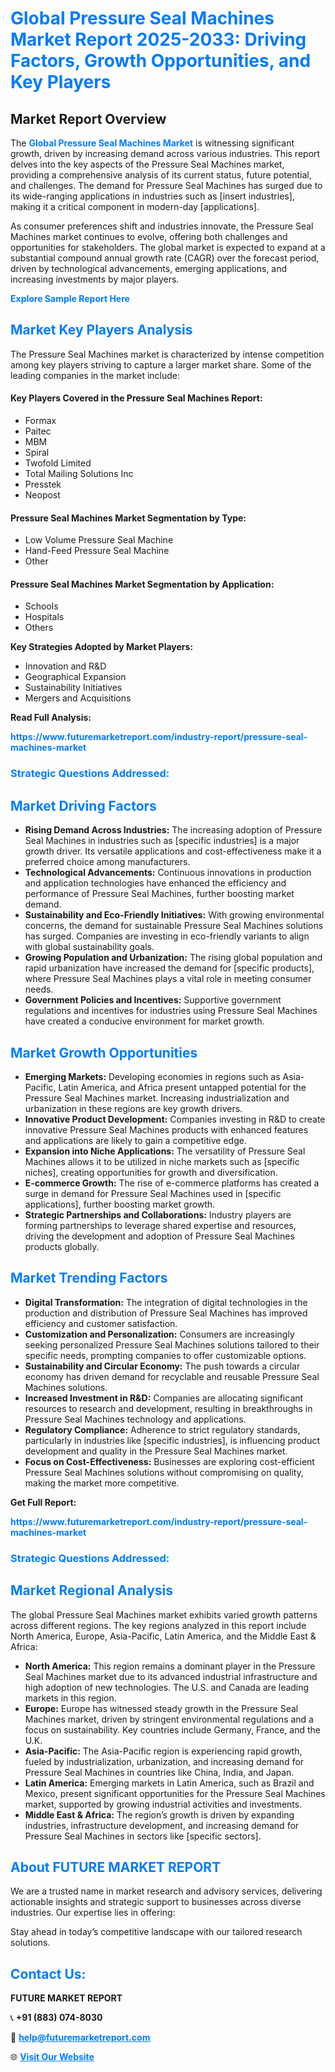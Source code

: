 <h1 style="color: #007BFF;">Global Pressure Seal Machines Market Report 2025-2033: Driving Factors, Growth Opportunities, and Key Players</h1>

<section id="overview">
<h2>Market Report Overview</h2>
<p>The <a href="https://www.futuremarketreport.com/industry-report/pressure-seal-machines-market" style="color: #007BFF; text-decoration: none;"><strong>Global Pressure Seal Machines Market</strong></a> is witnessing significant growth, driven by increasing demand across various industries. This report delves into the key aspects of the Pressure Seal Machines market, providing a comprehensive analysis of its current status, future potential, and challenges. The demand for Pressure Seal Machines has surged due to its wide-ranging applications in industries such as [insert industries], making it a critical component in modern-day [applications].</p>
<p>As consumer preferences shift and industries innovate, the Pressure Seal Machines market continues to evolve, offering both challenges and opportunities for stakeholders. The global market is expected to expand at a substantial compound annual growth rate (CAGR) over the forecast period, driven by technological advancements, emerging applications, and increasing investments by major players.</p>
</section>

<section id="overview">
<p><a href="https://www.futuremarketreport.com/request-sample/reportId=59670" style="color: #007BFF; text-decoration: none;"><strong>Explore Sample Report Here</strong></a></p>
</section>

<section id="key-players">
<h2 style="color: #007BFF;">Market Key Players Analysis</h2>
<p>The Pressure Seal Machines market is characterized by intense competition among key players striving to capture a larger market share. Some of the leading companies in the market include:</p>
<h4>Key Players Covered in the Pressure Seal Machines Report:</h4>
<ul><li>Formax</li><li>Paitec</li><li>MBM</li><li>Spiral</li><li>Twofold Limited</li><li>Total Mailing Solutions Inc</li><li>Presstek</li><li>Neopost</li></ul>
<h4>Pressure Seal Machines Market Segmentation by Type:</h4>
<ul><li>Low Volume Pressure Seal Machine</li><li>Hand-Feed Pressure Seal Machine</li><li>Other</li></ul>

<h4>Pressure Seal Machines Market Segmentation by Application:</h4>
<ul><li>Schools</li><li>Hospitals</li><li>Others</li></ul>
<p><strong>Key Strategies Adopted by Market Players:</strong></p>
<ul>
<li>Innovation and R&D</li>
<li>Geographical Expansion</li>
<li>Sustainability Initiatives</li>
<li>Mergers and Acquisitions</li>
</ul>
</section>

<section>
<p><strong>Read Full Analysis: </strong></p><a href="https://www.futuremarketreport.com/industry-report/pressure-seal-machines-market" style="color: #007BFF; text-decoration: none;"><strong>https://www.futuremarketreport.com/industry-report/pressure-seal-machines-market</strong></a>
<h3 style="color: #007BFF;">Strategic Questions Addressed:</h3>
</section>

<section id="driving-factors">
<h2 style="color: #007BFF;">Market Driving Factors</h2>
<ul>
<li><strong>Rising Demand Across Industries:</strong> The increasing adoption of Pressure Seal Machines in industries such as [specific industries] is a major growth driver. Its versatile applications and cost-effectiveness make it a preferred choice among manufacturers.</li>
<li><strong>Technological Advancements:</strong> Continuous innovations in production and application technologies have enhanced the efficiency and performance of Pressure Seal Machines, further boosting market demand.</li>
<li><strong>Sustainability and Eco-Friendly Initiatives:</strong> With growing environmental concerns, the demand for sustainable Pressure Seal Machines solutions has surged. Companies are investing in eco-friendly variants to align with global sustainability goals.</li>
<li><strong>Growing Population and Urbanization:</strong> The rising global population and rapid urbanization have increased the demand for [specific products], where Pressure Seal Machines plays a vital role in meeting consumer needs.</li>
<li><strong>Government Policies and Incentives:</strong> Supportive government regulations and incentives for industries using Pressure Seal Machines have created a conducive environment for market growth.</li>
</ul>
</section>

<section id="growth-opportunities">
<h2 style="color: #007BFF;">Market Growth Opportunities</h2>
<ul>
<li><strong>Emerging Markets:</strong> Developing economies in regions such as Asia-Pacific, Latin America, and Africa present untapped potential for the Pressure Seal Machines market. Increasing industrialization and urbanization in these regions are key growth drivers.</li>
<li><strong>Innovative Product Development:</strong> Companies investing in R&D to create innovative Pressure Seal Machines products with enhanced features and applications are likely to gain a competitive edge.</li>
<li><strong>Expansion into Niche Applications:</strong> The versatility of Pressure Seal Machines allows it to be utilized in niche markets such as [specific niches], creating opportunities for growth and diversification.</li>
<li><strong>E-commerce Growth:</strong> The rise of e-commerce platforms has created a surge in demand for Pressure Seal Machines used in [specific applications], further boosting market growth.</li>
<li><strong>Strategic Partnerships and Collaborations:</strong> Industry players are forming partnerships to leverage shared expertise and resources, driving the development and adoption of Pressure Seal Machines products globally.</li>
</ul>
</section>

<section id="trending-factors">
<h2 style="color: #007BFF;">Market Trending Factors</h2>
<ul>
<li><strong>Digital Transformation:</strong> The integration of digital technologies in the production and distribution of Pressure Seal Machines has improved efficiency and customer satisfaction.</li>
<li><strong>Customization and Personalization:</strong> Consumers are increasingly seeking personalized Pressure Seal Machines solutions tailored to their specific needs, prompting companies to offer customizable options.</li>
<li><strong>Sustainability and Circular Economy:</strong> The push towards a circular economy has driven demand for recyclable and reusable Pressure Seal Machines solutions.</li>
<li><strong>Increased Investment in R&D:</strong> Companies are allocating significant resources to research and development, resulting in breakthroughs in Pressure Seal Machines technology and applications.</li>
<li><strong>Regulatory Compliance:</strong> Adherence to strict regulatory standards, particularly in industries like [specific industries], is influencing product development and quality in the Pressure Seal Machines market.</li>
<li><strong>Focus on Cost-Effectiveness:</strong> Businesses are exploring cost-efficient Pressure Seal Machines solutions without compromising on quality, making the market more competitive.</li>
</ul>
</section>

<section>
<p><strong>Get Full Report: </strong></p><a href="https://www.futuremarketreport.com/industry-report/pressure-seal-machines-market" style="color: #007BFF; text-decoration: none;"><strong>https://www.futuremarketreport.com/industry-report/pressure-seal-machines-market</strong></a>
<h3 style="color: #007BFF;">Strategic Questions Addressed:</h3>
</section>


<section id="regional-analysis">
<h2 style="color: #007BFF;">Market Regional Analysis</h2>
<p>The global Pressure Seal Machines market exhibits varied growth patterns across different regions. The key regions analyzed in this report include North America, Europe, Asia-Pacific, Latin America, and the Middle East & Africa:</p>
<ul>
<li><strong>North America:</strong> This region remains a dominant player in the Pressure Seal Machines market due to its advanced industrial infrastructure and high adoption of new technologies. The U.S. and Canada are leading markets in this region.</li>
<li><strong>Europe:</strong> Europe has witnessed steady growth in the Pressure Seal Machines market, driven by stringent environmental regulations and a focus on sustainability. Key countries include Germany, France, and the U.K.</li>
<li><strong>Asia-Pacific:</strong> The Asia-Pacific region is experiencing rapid growth, fueled by industrialization, urbanization, and increasing demand for Pressure Seal Machines in countries like China, India, and Japan.</li>
<li><strong>Latin America:</strong> Emerging markets in Latin America, such as Brazil and Mexico, present significant opportunities for the Pressure Seal Machines market, supported by growing industrial activities and investments.</li>
<li><strong>Middle East & Africa:</strong> The region’s growth is driven by expanding industries, infrastructure development, and increasing demand for Pressure Seal Machines in sectors like [specific sectors].</li>
</ul>
</section>

<footer>
<h2 style="color: #007BFF;">About FUTURE MARKET REPORT</h2>
<p>We are a trusted name in market research and advisory services, delivering actionable insights and strategic support to businesses across diverse industries. Our expertise lies in offering:</p>

<p>Stay ahead in today’s competitive landscape with our tailored research solutions.</p>

<h2 style="color: #007BFF;">Contact Us:</h2>
<p><strong>FUTURE MARKET REPORT</strong></p>
<p>📞 <strong>+91 (883) 074-8030</strong></p>
<p>📧 <strong><a href="mailto:help@futuremarketreport.com" style="color: #007BFF;">help@futuremarketreport.com</a></strong></p>
<p>🌐 <strong><a href="https://www.futuremarketreport.com/" style="color: #007BFF;">Visit Our Website</a></strong></p>
</footer>